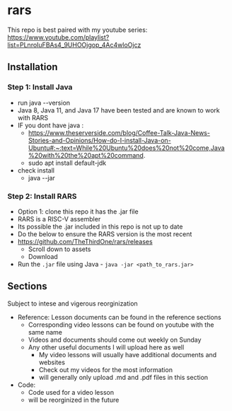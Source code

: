 # rars
This repo is best paired with my youtube series: https://www.youtube.com/playlist?list=PLnroIuFBAs4_9UHOOjgop_4Ac4wloOjcz

## Installation

### Step 1: Install Java
- run java --version
- Java 8, Java 11, and Java 17 have been tested and are known to work with RARS
- IF you dont have java :
	- https://www.theserverside.com/blog/Coffee-Talk-Java-News-Stories-and-Opinions/How-do-I-install-Java-on-Ubuntu#:~:text=While%20Ubuntu%20does%20not%20come,Java%20with%20the%20apt%20command.
	- sudo apt install default-jdk
- check install 
	- java --jar 

### Step 2: Install RARS
- Option 1: clone this repo it has the .jar file
- RARS is a RISC-V assembler 
- Its possible the .jar included in this repo is not up to date
- Do the below to ensure the RARS version is the most recent
- https://github.com/TheThirdOne/rars/releases 
	- Scroll down to assets
	- Download
- Run the `.jar` file using Java - `java -jar <path_to_rars.jar>`

## Sections 
Subject to intese and vigerous reorginization
- Reference: Lesson documents can be found in the reference sections
	- Corresponding video lessons can be found on youtube with the same name
	- Videos and documents should come out weekly on Sunday
	- Any other useful documents I will upload here as well
		- My video lessons will usually have additional documents and websites 
		- Check out my videos for the most information
		- will generally only upload .md and .pdf files in this section
- Code:
	- Code used for a video lesson
	- will be reorginized in the future
